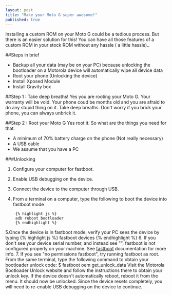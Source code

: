 ```yaml
---
layout: post
title: "Make your Moto G super awesome!"
published: true
---
```


Installing a custom ROM on your Moto G could be a tedious process. But there is an easier solution for this! You can have all those features of a custom ROM in your stock ROM without any hassle ( a little hassle)..

##Steps in brief

* Backup all your data (may be on your PC) because unlocking the bootloader on a Motorola device will automatically wipe all device data
* Root your phone (Unlocking the device)
* Install Xposed Module
* Install Gravity box



##Step 1 : Take deep breaths!
Yes you are rooting your Moto G. Your warranty will be void. Your phone coud be months old and you are afraid to do any stupid thing on it. Take deep breaths. Don't worry if you brick your phone, you can always unbrick it.

##Step 2 : Root your Moto G
Yes root it. So what are the things you need for that.

* A minimum of 70% battery charge on the phone (Not really necessary)
* A USB cable
* We assume that you have a PC

###Unlocking
1. Configure your computer for fastboot.
2. Enable USB debugging on the device.
3. Connect the device to the computer through USB.
4. From a terminal on a computer, type the following to boot the device into fastboot mode

		{% highlight js %}
		adb reboot bootloader
		{% endhighlight %}
5.Once the device is in fastboot mode, verify your PC sees the device by typing {% highlight js %}
fastboot devices
{% endhighlight %}
6. If you don't see your device serial number, and instead see "<waiting for device>", fastboot is not configured properly on your machine. See [fastboot](http://forum.xda-developers.com/showthread.php?t=2277112) documentation for more info.
7. If you see "no permissions	fastboot", try running fastboot as root.
From the same terminal, type the following command to obtain your bootloader unlock code:
$ fastboot oem get_unlock_data
Visit the Motorola Bootloader Unlock website and follow the instructions there to obtain your unlock key.
If the device doesn't automatically reboot, reboot it from the menu. It should now be unlocked.
Since the device resets completely, you will need to re-enable USB debugging on the device to continue.
